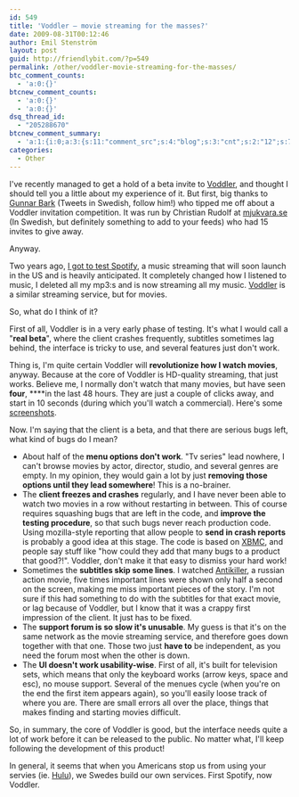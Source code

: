 ```yaml
---
id: 549
title: 'Voddler – movie streaming for the masses?'
date: 2009-08-31T00:12:46
author: Emil Stenström
layout: post
guid: http://friendlybit.com/?p=549
permalink: /other/voddler-movie-streaming-for-the-masses/
btc_comment_counts:
  - 'a:0:{}'
btcnew_comment_counts:
  - 'a:0:{}'
  - 'a:0:{}'
dsq_thread_id:
  - "205288670"
btcnew_comment_summary:
  - 'a:1:{i:0;a:3:{s:11:"comment_src";s:4:"blog";s:3:"cnt";s:2:"12";s:7:"enabled";s:1:"0";}}'
categories:
  - Other
---
```

I've recently managed to get a hold of a beta invite to [Voddler](http://www.voddler.com/), and thought I should tell you a little about my experience of it. But first, big thanks to [Gunnar Bark](http://twitter.com/GunnarBark) (Tweets in Swedish, follow him!) who tipped me off about a Voddler invitation competition. It was run by Christian Rudolf at [mjukvara.se](http://www.mjukvara.se/blogg/) (In Swedish, but definitely something to add to your feeds) who had 15 invites to give away.

Anyway.

Two years ago, [I got to test Spotify](/other/spotify-is-a-lot-like/), a music streaming that will soon launch in the US and is heavily anticipated. It completely changed how I listened to music, I deleted all my mp3:s and is now streaming all my music. [Voddler](http://www.voddler.com/) is a similar streaming service, but for movies.

So, what do I think of it?

First of all, Voddler is in a very early phase of testing. It's what I would call a "**real beta**", where the client crashes frequently, subtitles sometimes lag behind, the interface is tricky to use, and several features just don't work.

Thing is, I'm quite certain Voddler will **revolutionize how I watch movies**, anyway. Because at the core of Voddler is HD-quality streaming, that just works. Believe me, I normally don't watch that many movies, but have seen **four**, ****in the last 48 hours. They are just a couple of clicks away, and start in 10 seconds (during which you'll watch a commercial). Here's some [screenshots](http://pappmaskin.no/2009/07/voddler-screenshots-and-details/).

Now. I'm saying that the client is a beta, and that there are serious bugs left, what kind of bugs do I mean?

  * About half of the **menu options don't work**. "Tv series" lead nowhere, I can't browse movies by actor, director, studio, and several genres are empty. In my opinion, they would gain a lot by just **removing those options until they lead somewhere**! This is a no-brainer.
  * The **client freezes and crashes** regularly, and I have never been able to watch two movies in a row without restarting in between. This of course requires squashing bugs that are left in the code, and **improve the testing procedure**, so that such bugs never reach production code. Using mozilla-style reporting that allow people to **send in crash reports** is probably a good idea at this stage. The code is based on [XBMC](http://en.wikipedia.org/wiki/XBMC), and people say stuff like "how could they add that many bugs to a product that good?!". Voddler, don't make it that easy to dismiss your hard work!
  * Sometimes the **subtitles skip some lines**. I watched [Antikiller](http://www.imdb.com/title/tt0325005/), a russian action movie, five times important lines were shown only half a second on the screen, making me miss important pieces of the story. I'm not sure if this had something to do with the subtitles for that exact movie, or lag because of Voddler, but I know that it was a crappy first impression of the client. It just has to be fixed.
  * The **support forum is so slow it's unusable**. My guess is that it's on the same network as the movie streaming service, and therefore goes down together with that one. Those two just **have to** be independent, as you need the forum most when the other is down.
  * The **UI doesn't work usability-wise**. First of all, it's built for television sets, which means that only the keyboard works (arrow keys, space and esc), no mouse support. Several of the menues cycle (when you're on the end the first item appears again), so you'll easily loose track of where you are. There are small errors all over the place, things that makes finding and starting movies difficult.

So, in summary, the core of Voddler is good, but the interface needs quite a lot of work before it can be released to the public. No matter what, I'll keep following the development of this product!

In general, it seems that when you Americans stop us from using your servies (ie. [Hulu](http://www.voddler.com)), we Swedes build our own services. First Spotify, now Voddler.
